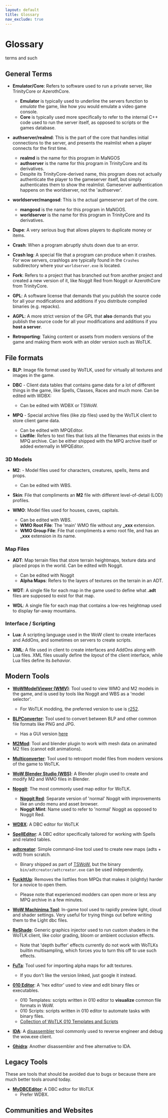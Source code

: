 ```yaml
---
layout: default
title: Glossary
nav_exclude: true
---
```


# Glossary

terms and such

## General Terms

- **Emulator/Core**: Refers to software used to run a private server, like TrinityCore or AzerothCore. 
    - **Emulator** is typically used to underline the servers function to _emulate_ the game, like how you would emulate a video game console.
    - **Core** is typically used more specifically to refer to the internal C++ code used to run the server itself, as opposed to scripts or the games database.

- **authserver/realmd**: This is the part of the core that handles initial connections to the server, and presents the realmlist when a player connects for the first time.
    - **realmd** is the name for this program in MaNGOS
    - **authserver** is the name for this program in TrinityCore and its derivatives.
    - Despite its TrinityCore-derived name, this program does not actually authenticate the player to the gameserver itself, but simply authenticates them to show the realmlist. Gameserver authentication happens on the worldserver, not the 'authserver'.

- **worldserver/mangosd**: This is the actual gameserver part of the core.
    - **mangosd** is the name for this program in MaNGOS.
    - **worldserver** is the name for this program in TrinityCore and its derivatives.

- **Dupe**: A very serious bug that allows players to duplicate money or items.

- **Crash**: When a program abruptly shuts down due to an error.

- **Crash log**: A special file that a program can produce when it crashes. For wow servers, crashlogs are typically found in the `Crashes` subdirectory where your `worldserver.exe` is located.

- **Fork**: Refers to a project that has branched out from another project and created a new version of it, like Noggit Red from Noggit or AzerothCore from TrinityCore.

- **GPL**: A software license that demands that you publish the source code for all your modifications and additions if you distribute compiled binaries (e.g. repacks).

- **AGPL**: A more strict version of the GPL that **also** demands that you publish the source code for all your modifications and additions if you **host a server**.

- **Retroporting**: Taking content or assets from modern versions of the game and making them work with an older version such as WoTLK.

## File formats

- **BLP**: Image file format used by WoTLK, used for virtually all textures and images in the game.

- **DBC** - Client data tables that contains game data for a lot of different things in the game, like Spells, Classes, Races and much more. Can be edited with WDBX:
    - Can be edited with WDBX or TSWoW.

- **MPQ** - Special archive files (like zip files) used by the WoTLK client to store client game data.
    - Can be edited with MPQEditor.
    - **Listfile**: Refers to text files that lists all the filenames that exists in the MPQ archive. Can be either shipped with the MPQ archive itself or added externally in MPQEditor.

### 3D Models

- **M2**: - Model files used for characters, creatures, spells, items and props.
    - Can be edited with WBS.

- **Skin**: File that compliments an **M2** file with different level-of-detail (LOD) profiles.

- **WMO**: Model files used for houses, caves, capitals.
    - Can be edited with WBS.
    - **WMO Root File**: The 'main' WMO file without any **_xxx** extension.
    - **WMO Group File**: File that compliments a wmo root file, and has an **_xxx** extension in its name.

### Map Files

- **ADT**: Map terrain files that store terrain heightmaps, texture data and placed props in the world. Can be edited with Noggit.
    - Can be edited with Noggit
    - **Alpha Maps**: Refers to the layers of textures on the terrain in an ADT.

- **WDT**: A single file for each map in the game used to define what **.adt** files are supposed to exist for that map.

- **WDL**: A single file for each map that contains a low-res heightmap used to display far-away mountains.

### Interface / Scripting

- **Lua**: A scripting language used in the WoW client to create interfaces and AddOns, and sometimes on servers to create scripts.

- **XML**: A file used in client to create interfaces and AddOns along with Lua files. XML files usually define the _layout_ of the client interface, while Lua files define its _behavior_.

## Modern Tools

- [**WoWModelViewer (WMV)**](https://code.google.com/archive/p/wowmodelviewer/downloads?page=6): Tool used to view WMO and M2 models in the game, and is used by tools like Noggit and WBS as a 'model selector'.
    - For WoTLK modding, the preferred version to use is [r252](https://storage.googleapis.com/google-code-archive-downloads/v2/code.google.com/wowmodelviewer/WMV_Binary_v0701_r252_Win32_DevWork.zip).


- [**BLPConverter**](https://www.wowinterface.com/downloads/info14110-BLPConverter.html): Tool used to convert between BLP and other common file formats like PNG and JPG.
    - Has a GUI version [here](https://model-changing.net/index.php?app=downloads&module=downloads&controller=view&id=96)

- [**M2Mod**](https://bitbucket.org/suncurio/m2mod/downloads/): Tool and blender plugin to work with mesh data on animated M2 files (cannot edit animations).

- [**Multiconverter**](https://github.com/MaxtorCoder/MultiConverter): Tool used to retroport model files from modern versions of the game to WoTLK.

- [**WoW Blender Studio (WBS)**](https://discord.gg/SBEDRXrSnd): A Blender plugin used to create and modify M2 and WMO files in Blender.

- [**Noggit**](https://github.com/wowdev/noggit3): The most commonly used map editor for WoTLK.
    - [**Noggit Red**](https://discord.gg/Tk2TpN8CaF): Separate version of 'normal' Noggit with improvements like an undo menu and asset browser.
    - **Noggit Mint**: Name used to refer to 'normal' Noggit as opposed to Noggit Red.

- [**WDBX**](https://github.com/WowDevTools/WDBXEditor): A DBC editor for WoTLK

- [**SpellEditor**](https://github.com/stoneharry/WoW-Spell-Editor): A DBC editor specifically tailored for working with Spells and related tables.

- [**adtcreator**](https://github.com/tswow/adt-creator/tree/1fa79991ecbd91eec9420f5ad7d3eb6a5af17ed6): Simple command-line tool used to create new maps (adts + wdt) from scratch.
    - Binary shipped as part of [TSWoW](https://github.com/tswow/tswow/releases/tag/build-791454e), but the binary `bin/adtcreator/adtcreator.exe` can be used independently.

- [**FuckItUp**](https://model-changing.net/index.php?app=downloads&module=downloads&controller=view&id=96): Removes the listfiles from MPQs that makes it (slightly) harder for a novice to open them.
    - Please note that experienced modders can open more or less any MPQ archive in a few minutes.

- [**WoW Machinima Tool**](https://model-changing.net/index.php?app=downloads&module=downloads&controller=view&id=96): In-game tool used to rapidly preview light, cloud and shader settings. Very useful for trying things out before writing them to the Light dbc files.

- [**ReShade**](https://reshade.me/releases): Generic graphics injector used to run custom shaders in the WoTLK client, like color grading, bloom or ambient occlusion effects.
    - Note that 'depth buffer' effects currently do not work with WoTLKs builtin multisampling, which forces you to turn this off to use such effects.

- [**FuTa**](https://model-changing.net/index.php?app=downloads&module=downloads&controller=view&id=96): Tool used for importing alpha maps for adt textures.
    - If you don't like the version linked, just google it instead.

- [**010 Editor**](https://www.sweetscape.com/010editor/): A 'hex editor' used to view and edit binary files or executables.
    - 010 Templates: scripts written in 010 editor to **visualize** common file formats in WoW.
    - 010 Scripts: scripts written in 010 editor to automate tasks with binary files.
    - [Collection of WoTLK 010 Templates and Scripts](https://github.com/skarndev/WoW-010-editor-scripts-templates.)

- [**IDA**](https://hex-rays.com/ida-pro/): A [disassembler](https://en.wikipedia.org/wiki/Disassembler) tool commonly used to reverse engineer and debug the wow.exe client.

- [**Ghidra**](https://github.com/NationalSecurityAgency/ghidra/releases): Another disassembler and free alternative to IDA.



## Legacy Tools

These are tools that should be avoided due to bugs or because there are much better tools around today.

- [**MyDBCEditor**](https://github.com/wowgaming/old-dbc-editors/releases/tag/1.0): A DBC editor for WoTLK
    - Prefer WDBX.

## Communities and Websites